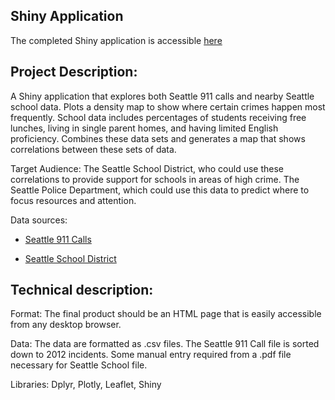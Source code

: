 ## Shiny Application

The completed Shiny application is accessible [here](https://kandrewc.shinyapps.io/SeattleSchoolAnd911Data/)

## Project Description: 

A Shiny application that explores both Seattle 911 calls and nearby Seattle school data. Plots a density map to show where certain crimes happen most frequently. School data includes percentages of students receiving free lunches, living in single parent homes, and having limited English proficiency. Combines these data sets and generates a map that shows correlations between these sets of data.

Target Audience: The Seattle School District, who could use these correlations to provide support for schools in areas of high crime. The Seattle Police Department, which could use this data to predict where to focus resources and attention.

Data sources:

- [Seattle 911 Calls](https://data.seattle.gov/Public-Safety/Seattle-Police-Department-911-Incident-Response/3k2p-39jp)

- [Seattle School District](http://www.indiscreetacumen.com/2015/06/seattle-schools-data-graphing-d3/)

## Technical description:

Format: The final product should be an HTML page that is easily accessible from any desktop browser.

Data: The data are formatted as .csv files. The Seattle 911 Call file is sorted down to 2012 incidents. Some manual entry required from a .pdf file necessary for Seattle School file.

Libraries: Dplyr, Plotly, Leaflet, Shiny
